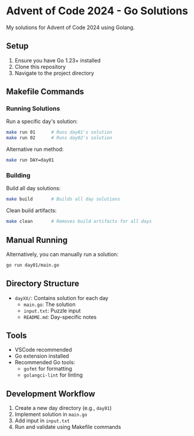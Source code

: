# Advent of Code 2024 - Go Solutions

My solutions for Advent of Code 2024 using Golang.

## Setup

1. Ensure you have Go 1.23+ installed
2. Clone this repository
3. Navigate to the project directory

## Makefile Commands

### Running Solutions

Run a specific day's solution:
```bash
make run 01      # Runs day01's solution
make run 02      # Runs day02's solution
```

Alternative run method:
```bash
make run DAY=day01
```

### Building

Build all day solutions:
```bash
make build       # Builds all day solutions
```

Clean build artifacts:
```bash
make clean       # Removes build artifacts for all days
```

## Manual Running

Alternatively, you can manually run a solution:
```bash
go run day01/main.go
```

## Directory Structure

- `dayXX/`: Contains solution for each day
  - `main.go`: The solution
  - `input.txt`: Puzzle input
  - `README.md`: Day-specific notes

## Tools

- VSCode recommended
- Go extension installed
- Recommended Go tools:
  - `gofmt` for formatting
  - `golangci-lint` for linting

## Development Workflow

1. Create a new day directory (e.g., `day01`)
2. Implement solution in `main.go`
3. Add input in `input.txt`
4. Run and validate using Makefile commands